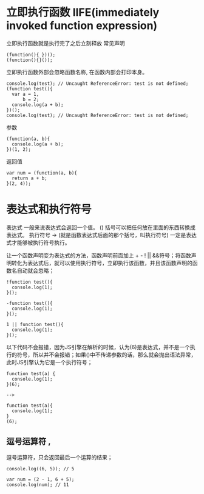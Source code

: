 # 立即执行函数 IIFE(immediately invoked function expression)
立即执行函数就是执行完了之后立刻释放
常见声明
```
(function(){ })();
(function(){}());
```
立即执行函数外部会忽略函数名称, 在函数内部会打印本身。
```
console.log(test); // Uncaught ReferenceError: test is not defined;
(function test(){
  var a = 1,
      b = 2;
  console.log(a + b);
})();
console.log(test); // Uncaught ReferenceError: test is not defined;
```
参数
```
(function(a, b){
  console.log(a + b);
})(1, 2);
```
返回值
```
var num = (function(a, b){
  return a + b;
}(2, 4)); 
```

# 表达式和执行符号
表达式 一般来说表达式会返回一个值。
() 括号可以把任何放在里面的东西转换成表达式。
执行符号 -> (就是函数表达式后面的那个括号，叫执行符号) 一定是表达式才能够被执行符号执行。

让一个函数声明变为表达式的方法，函数声明前面加上 + - ! || &&符号；将函数声明转化为表达式后，就可以使用执行符号，立即执行该函数，并且该函数声明的函数名自动就会忽略；
```
!function test(){
  console.log(1);
}();

-function test(){
  console.log(1);
}(); 

1 || function test(){
  console.log(1);
}(); 
```
以下代码不会报错，因为JS引擎在解析的时候，认为(6)是表达式，并不是一个执行的符号，所以并不会报错；如果()中不传递参数的话，那么就会抛出语法异常，此时JS引擎认为它是一个执行符号；
```
function test(a) {
  console.log(1);
}(6);

-->

function test(a){
  console.log(1);
}
(6);
```
## 逗号运算符 ,
逗号运算符，只会返回最后一个运算的结果；
```
console.log((6, 5)); // 5

var num = (2 - 1, 6 + 5);
console.log(num); // 11
```